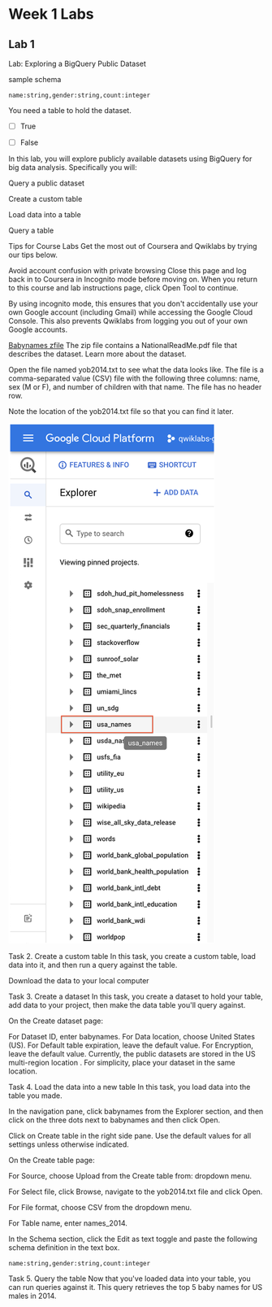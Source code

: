 # Week 1 Labs

## Lab 1
Lab: Exploring a BigQuery Public Dataset




sample schema
```
name:string,gender:string,count:integer
```


You need a table to hold the dataset.

-[ ] True

-[ ] False

In this lab, you will explore publicly available datasets using BigQuery for big data analysis. Specifically you will:

Query a public dataset

Create a custom table

Load data into a table

Query a table

Tips for Course Labs
Get the most out of Coursera and Qwiklabs by trying our tips below.

Avoid account confusion with private browsing
Close this page and log back in to Coursera in Incognito mode before moving on. When you return to this course and lab instructions page, click Open Tool to continue.

By using incognito mode, this ensures that you don't accidentally use your own Google account (including Gmail) while accessing the Google Cloud Console. This also prevents Qwiklabs from logging you out of your own Google accounts.


[Babynames zfile](./resources-names.zip)
The zip file contains a NationalReadMe.pdf file that describes the dataset. Learn more about the dataset.

Open the file named yob2014.txt to see what the data looks like. The file is a comma-separated value (CSV) file with the following three columns: name, sex (M or F), and number of children with that name. The file has no header row.

Note the location of the yob2014.txt file so that you can find it later.

![USA Names Big Query](./usa-names-bq-view.png)

Task 2. Create a custom table
In this task, you create a custom table, load data into it, and then run a query against the table.

Download the data to your local computer

Task 3. Create a dataset
In this task, you create a dataset to hold your table, add data to your project, then make the data table you'll query against.

On the Create dataset page:

For Dataset ID, enter babynames.
For Data location, choose United States (US).
For Default table expiration, leave the default value.
For Encryption, leave the default value.
Currently, the public datasets are stored in the US multi-region location . For simplicity, place your dataset in the same location.

Task 4. Load the data into a new table
In this task, you load data into the table you made.

In the navigation pane, click babynames from the Explorer section, and then click on the three dots next to babynames and then click Open.

Click on Create table in the right side pane.
Use the default values for all settings unless otherwise indicated.

On the Create table page:

For Source, choose Upload from the Create table from: dropdown menu.

For Select file, click Browse, navigate to the yob2014.txt file and click Open.

For File format, choose CSV from the dropdown menu.

For Table name, enter names_2014.

In the Schema section, click the Edit as text toggle and paste the following schema definition in the text box.

```
name:string,gender:string,count:integer
```

Task 5. Query the table
Now that you've loaded data into your table, you can run queries against it. This query retrieves the top 5 baby names for US males in 2014.


